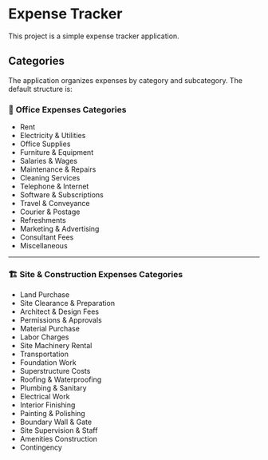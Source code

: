 # Expense Tracker

This project is a simple expense tracker application.

## Categories

The application organizes expenses by category and subcategory. The default structure is:

### 🏢 **Office Expenses Categories**
- Rent
- Electricity & Utilities
- Office Supplies
- Furniture & Equipment
- Salaries & Wages
- Maintenance & Repairs
- Cleaning Services
- Telephone & Internet
- Software & Subscriptions
- Travel & Conveyance
- Courier & Postage
- Refreshments
- Marketing & Advertising
- Consultant Fees
- Miscellaneous

---

### 🏗️ **Site & Construction Expenses Categories**
- Land Purchase
- Site Clearance & Preparation
- Architect & Design Fees
- Permissions & Approvals
- Material Purchase
- Labor Charges
- Site Machinery Rental
- Transportation
- Foundation Work
- Superstructure Costs
- Roofing & Waterproofing
- Plumbing & Sanitary
- Electrical Work
- Interior Finishing
- Painting & Polishing
- Boundary Wall & Gate
- Site Supervision & Staff
- Amenities Construction
- Contingency
